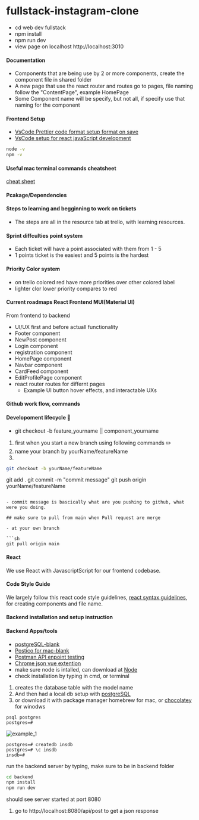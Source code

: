 # fullstack-instagram-clone

- cd web dev fullstack
- npm install
- npm run dev
- view page on localhost http://localhost:3010

#### Documentation

- Components that are being use by 2 or more components, create the component file in shared folder
- A new page that use the react router and routes go to pages, file naming follow the "ContentPage", example HomePage
- Some Component name will be specify, but not all, if specify use that naming for the component

#### Frontend Setup

- [VsCode Prettier code format setup format on save](https://www.youtube.com/watch?v=__eiQumLOEo)
- [VsCode setup for react javaScript development](https://www.youtube.com/watch?v=9EMUJm7qdxM)

```sh
node -v
npm -v

```

#### Useful mac terminal commands cheatsheet

[cheat sheet](https://github.com/0nn0/terminal-mac-cheatsheet)

#### Pcakage/Dependencies

#### Steps to learning and begginning to work on tickets

- The steps are all in the resource tab at trello, with learning resources.

#### Sprint diffculties point system

- Each ticket will have a point associated with them from 1 - 5
- 1 points ticket is the easiest and 5 points is the hardest

#### Priority Color system

- on trello colored red have more priorities over other colored label
- lighter clor lower priority compares to red

#### Current roadmaps React Frontend MUI(Material UI)

From frontend to backend

- UI/UX first and before actuall functionality
- Footer component
- NewPost component
- Login component
- registration component
- HomePage component
- Navbar component
- CardFeed component
- EditProfilePage component
- react router routes for differnt pages
  - Example UI button hover effects, and interactable UXs

#### Github work flow, commands

#### Developoment lifecycle :round_pushpin:

- git checkout -b feature_yourname || component_yourname

1. first when you start a new branch using following commands :pencil2:
2. name your branch by yourName/featureName
3.

```sh
git checkout -b yourName/featureName

```

git add .
git commit -m "commit message"
git push origin yourName/featureName

````

- commit message is bascically what are you pushing to github, what were you doing.

## make sure to pull from main when Pull request are merge

- at your own branch

```sh
git pull origin main
````

#### React

We use React with JavascriptScript for our frontend codebase.

#### Code Style Guide

We largely follow this react code style guidelines, [react syntax guidelines](https://github.com/pillarstudio/standards/blob/master/reactjs-guidelines.md), for creating components and file name.

#### Backend installation and setup instruction

#### Backend Apps/tools

- [postgreSQL-blank]()
- [Postico for mac-blank]()
- [Postman API enpoint testing](https://www.postman.com/downloads/)
- [Chrome json vue extention](https://chrome.google.com/webstore/detail/jsonvue/chklaanhfefbnpoihckbnefhakgolnmc)
- make sure node is intalled, can download at [Node](https://nodejs.org/en/download/)
- check installation by typing in cmd, or terminal

1. creates the database table with the model name
2. And then had a local db setup with [postgreSQL](https://www.postgresql.org/download/)
3. or download it with package manager homebrew for mac, or [chocolatey](https://chocolatey.org/) for winodws

```
psql postgres
postgres=#
```

![example_1](./db%20image/example.jpg)

```
postgres=# createdb insdb
postgres=# \c insdb
insdb=#
```

run the backend server by typing, make sure to be in backend folder

```sh
cd backend
npm install
npm run dev
```

should see server started at port 8080

1. go to http://localhost:8080/api/post to get a json response
